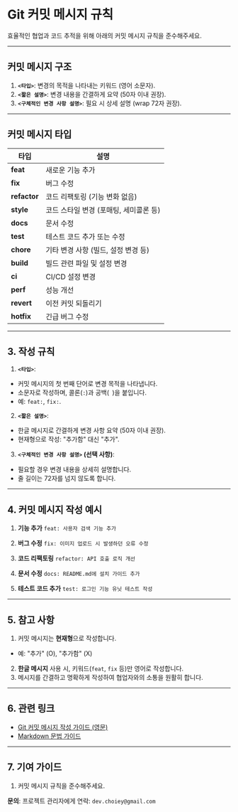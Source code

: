 # Git 커밋 메시지 규칙

효율적인 협업과 코드 추적을 위해 아래의 커밋 메시지 규칙을 준수해주세요.

---

## 커밋 메시지 구조

1. **`<타입>`**: 변경의 목적을 나타내는 키워드 (영어 소문자).
2. **`<짧은 설명>`**: 변경 내용을 간결하게 요약 (50자 이내 권장).
3. **`<구체적인 변경 사항 설명>`**: 필요 시 상세 설명 (wrap 72자 권장).

---

## 커밋 메시지 타입

| 타입         | 설명                                   |
| ------------ | -------------------------------------- |
| **feat**     | 새로운 기능 추가                       |
| **fix**      | 버그 수정                              |
| **refactor** | 코드 리팩토링 (기능 변화 없음)         |
| **style**    | 코드 스타일 변경 (포매팅, 세미콜론 등) |
| **docs**     | 문서 수정                              |
| **test**     | 테스트 코드 추가 또는 수정             |
| **chore**    | 기타 변경 사항 (빌드, 설정 변경 등)    |
| **build**    | 빌드 관련 파일 및 설정 변경            |
| **ci**       | CI/CD 설정 변경                        |
| **perf**     | 성능 개선                              |
| **revert**   | 이전 커밋 되돌리기                     |
| **hotfix**   | 긴급 버그 수정                         |

---

## 3. 작성 규칙

1. **`<타입>`**:

- 커밋 메시지의 첫 번째 단어로 변경 목적을 나타냅니다.
- 소문자로 작성하며, 콜론(`:`)과 공백(` `)을 붙입니다.
- 예: `feat:`, `fix:`.

2. **`<짧은 설명>`**:

- 한글 메시지로 간결하게 변경 사항 요약 (50자 이내 권장).
- 현재형으로 작성: "추가함" 대신 "추가".

3. **`<구체적인 변경 사항 설명>` (선택 사항)**:

- 필요할 경우 변경 내용을 상세히 설명합니다.
- 줄 길이는 72자를 넘지 않도록 합니다.

---

## 4. 커밋 메시지 작성 예시

1. **기능 추가**
   `feat: 사용자 검색 기능 추가`

2. **버그 수정**
   `fix: 이미지 업로드 시 발생하던 오류 수정`

3. **코드 리팩토링**
   `refactor: API 호출 로직 개선`

4. **문서 수정**
   `docs: README.md에 설치 가이드 추가`

5. **테스트 코드 추가**
   `test: 로그인 기능 유닛 테스트 작성`

---

## 5. 참고 사항

1. 커밋 메시지는 **현재형**으로 작성합니다.

- 예: "추가" (O), "추가함" (X)

2. **한글 메시지** 사용 시, 키워드(`feat`, `fix` 등)만 영어로 작성합니다.
3. 메시지를 간결하고 명확하게 작성하여 협업자와의 소통을 원활히 합니다.

---

## 6. 관련 링크

- [Git 커밋 메시지 작성 가이드 (영문)](https://chris.beams.io/posts/git-commit/)
- [Markdown 문법 가이드](https://www.markdownguide.org/)

---

## 7. 기여 가이드

1. 커밋 메시지 규칙을 준수해주세요.

**문의**: 프로젝트 관리자에게 연락: `dev.choiey@gmail.com`
